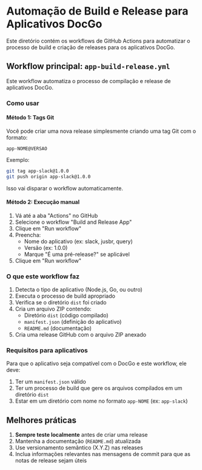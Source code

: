 # Automação de Build e Release para Aplicativos DocGo

Este diretório contém os workflows de GitHub Actions para automatizar o processo de build e criação de releases para os aplicativos DocGo.

## Workflow principal: `app-build-release.yml`

Este workflow automatiza o processo de compilação e release de aplicativos DocGo.

### Como usar

#### Método 1: Tags Git

Você pode criar uma nova release simplesmente criando uma tag Git com o formato:

```
app-NOME@VERSAO
```

Exemplo:

```bash
git tag app-slack@1.0.0
git push origin app-slack@1.0.0
```

Isso vai disparar o workflow automaticamente.

#### Método 2: Execução manual

1. Vá até a aba "Actions" no GitHub
2. Selecione o workflow "Build and Release App"
3. Clique em "Run workflow"
4. Preencha:
   - Nome do aplicativo (ex: slack, jusbr, query)
   - Versão (ex: 1.0.0)
   - Marque "É uma pré-release?" se aplicável
5. Clique em "Run workflow"

### O que este workflow faz

1. Detecta o tipo de aplicativo (Node.js, Go, ou outro)
2. Executa o processo de build apropriado
3. Verifica se o diretório `dist` foi criado
4. Cria um arquivo ZIP contendo:
   - Diretório `dist` (código compilado)
   - `manifest.json` (definição do aplicativo)
   - `README.md` (documentação)
5. Cria uma release GitHub com o arquivo ZIP anexado

### Requisitos para aplicativos

Para que o aplicativo seja compatível com o DocGo e este workflow, ele deve:

1. Ter um `manifest.json` válido
2. Ter um processo de build que gere os arquivos compilados em um diretório `dist`
3. Estar em um diretório com nome no formato `app-NOME` (ex: `app-slack`)

## Melhores práticas

1. **Sempre teste localmente** antes de criar uma release
2. Mantenha a documentação (`README.md`) atualizada
3. Use versionamento semântico (X.Y.Z) nas releases
4. Inclua informações relevantes nas mensagens de commit para que as notas de release sejam úteis
